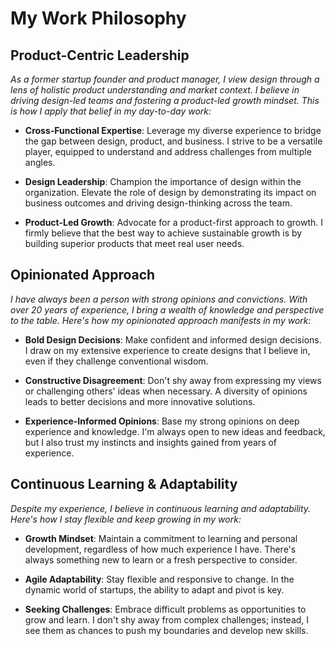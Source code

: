 # My Work Philosophy

## Product-Centric Leadership

_As a former startup founder and product manager, I view design through a lens of holistic product understanding and market context. I believe in driving design-led teams and fostering a product-led growth mindset. This is how I apply that belief in my day-to-day work:_

- **Cross-Functional Expertise**: Leverage my diverse experience to bridge the gap between design, product, and business. I strive to be a versatile player, equipped to understand and address challenges from multiple angles.

- **Design Leadership**: Champion the importance of design within the organization. Elevate the role of design by demonstrating its impact on business outcomes and driving design-thinking across the team.

- **Product-Led Growth**: Advocate for a product-first approach to growth. I firmly believe that the best way to achieve sustainable growth is by building superior products that meet real user needs.

## Opinionated Approach

_I have always been a person with strong opinions and convictions. With over 20 years of experience, I bring a wealth of knowledge and perspective to the table. Here's how my opinionated approach manifests in my work:_

- **Bold Design Decisions**: Make confident and informed design decisions. I draw on my extensive experience to create designs that I believe in, even if they challenge conventional wisdom.

- **Constructive Disagreement**: Don't shy away from expressing my views or challenging others' ideas when necessary. A diversity of opinions leads to better decisions and more innovative solutions.

- **Experience-Informed Opinions**: Base my strong opinions on deep experience and knowledge. I'm always open to new ideas and feedback, but I also trust my instincts and insights gained from years of experience.

## Continuous Learning & Adaptability

_Despite my experience, I believe in continuous learning and adaptability. Here's how I stay flexible and keep growing in my work:_

- **Growth Mindset**: Maintain a commitment to learning and personal development, regardless of how much experience I have. There's always something new to learn or a fresh perspective to consider.

- **Agile Adaptability**: Stay flexible and responsive to change. In the dynamic world of startups, the ability to adapt and pivot is key.

- **Seeking Challenges**: Embrace difficult problems as opportunities to grow and learn. I don't shy away from complex challenges; instead, I see them as chances to push my boundaries and develop new skills.